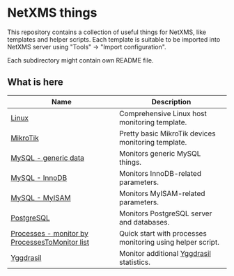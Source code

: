 # NetXMS things

This repository contains a collection of useful things for NetXMS, like templates and helper scripts. Each template is suitable to be imported into NetXMS server using "Tools" -> "Import configuration".

Each subdirectory might contain own README file.

## What is here

| Name                 | Description |
| -------------------- | ----------- |
| [Linux](/templates/oses/linux) | Comprehensive Linux host monitoring template. |
| [MikroTik](/templates/network-devices/mikrotik) | Pretty basic MikroTik devices monitoring template. |
| [MySQL - generic data](/templates/applications/mysql/generic) | Monitors generic MySQL things. |
| [MySQL - InnoDB](/templates/applications/mysql/innodb) | Monitors InnoDB-related parameters. |
| [MySQL - MyISAM](/templates/applications/mysql/myisam) | Monitors MyISAM-related parameters. |
| [PostgreSQL](/templates/applications/postgresql) | Monitors PostgreSQL server and databases. |
| [Processes - monitor by ProcessesToMonitor list](/templates/applications/processes/monitor-by-processestomonitor-list) | Quick start with processes monitoring using helper script. |
| [Yggdrasil](/templates/applications/yggdrasil) | Monitor additional [Yggdrasil](https://yggdrasil-network.github.io) statistics. |
